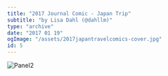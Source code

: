 ```yaml
---
title: "2017 Journal Comic - Japan Trip"
subtitle: "by Lisa Dahl (@dahllm)"
type: "archive"
date: "2017 01 19"
ogImage: "/assets/2017japantravelcomics-cover.jpg"
id: 5
---
```


![Panel2](../../../images/20170119-japantravelcomics/2017-japantravel-02.jpg)